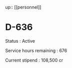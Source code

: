 ---
---
up:: [[personnel]]

# D-636

Status
: Active

Service hours remaining
: 676

Current stipend
: 108,500 cr